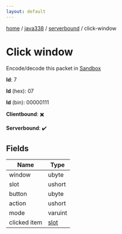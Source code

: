 ```yaml
---
layout: default
---
```


[home](/)  /  [java338](/protocol/java338)  /  [serverbound](/protocol/java338/serverbound)  /  click-window

# Click window

Encode/decode this packet in [Sandbox](../../../sandbox/java338#Serverbound.ClickWindow)

**Id**: 7

**Id** (hex): 07

**Id** (bin): 00000111

**Clientbound**: ✖️

**Serverbound**: ✔️

## Fields

Name | Type
---|---
window | ubyte
slot | ushort
button | ubyte
action | ushort
mode | varuint
clicked item | [slot](/protocol/java338/types/slot)
